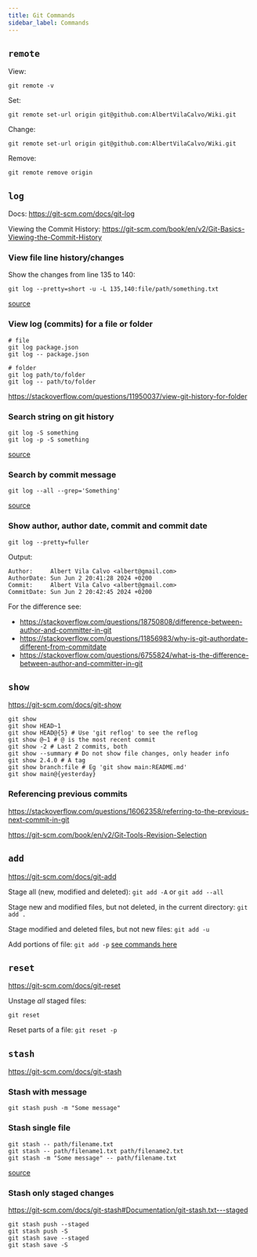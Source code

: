 ```yaml
---
title: Git Commands
sidebar_label: Commands
---
```


## `remote`

View:

```shell
git remote -v
```

Set:

```shell
git remote set-url origin git@github.com:AlbertVilaCalvo/Wiki.git
```

Change:

```shell
git remote set-url origin git@github.com:AlbertVilaCalvo/Wiki.git
```

Remove:

```shell
git remote remove origin
```

## `log`

Docs: https://git-scm.com/docs/git-log

Viewing the Commit History: https://git-scm.com/book/en/v2/Git-Basics-Viewing-the-Commit-History

### View file line history/changes

Show the changes from line 135 to 140:

```shell
git log --pretty=short -u -L 135,140:file/path/something.txt
```

[source](https://stackoverflow.com/a/19757493/4034572)

### View log (commits) for a file or folder

```shell
# file
git log package.json
git log -- package.json

# folder
git log path/to/folder
git log -- path/to/folder
```

https://stackoverflow.com/questions/11950037/view-git-history-for-folder

### Search string on git history

```shell
git log -S something
git log -p -S something
```

[source](https://stackoverflow.com/a/4472267/4034572)

### Search by commit message

```shell
git log --all --grep='Something'
```

[source](https://stackoverflow.com/a/7124949/4034572)

### Show author, author date, commit and commit date

```shell
git log --pretty=fuller
```

Output:

```
Author:     Albert Vila Calvo <albert@gmail.com>
AuthorDate: Sun Jun 2 20:41:28 2024 +0200
Commit:     Albert Vila Calvo <albert@gmail.com>
CommitDate: Sun Jun 2 20:42:45 2024 +0200
```

For the difference see:

- https://stackoverflow.com/questions/18750808/difference-between-author-and-committer-in-git
- https://stackoverflow.com/questions/11856983/why-is-git-authordate-different-from-commitdate
- https://stackoverflow.com/questions/6755824/what-is-the-difference-between-author-and-committer-in-git

## `show`

https://git-scm.com/docs/git-show

```shell
git show
git show HEAD~1
git show HEAD@{5} # Use 'git reflog' to see the reflog
git show @~1 # @ is the most recent commit
git show -2 # Last 2 commits, both
git show --summary # Do not show file changes, only header info
git show 2.4.0 # A tag
git show branch:file # Eg 'git show main:README.md'
git show main@{yesterday}
```

### Referencing previous commits

https://stackoverflow.com/questions/16062358/referring-to-the-previous-next-commit-in-git

https://git-scm.com/book/en/v2/Git-Tools-Revision-Selection

## `add`

https://git-scm.com/docs/git-add

Stage all (new, modified and deleted): `git add -A` or `git add --all`

Stage new and modified files, but not deleted, in the current directory: `git add .`

Stage modified and deleted files, but not new files: `git add -u`

Add portions of file: `git add -p` [see commands here](https://stackoverflow.com/a/1085191/4034572)

## `reset`

https://git-scm.com/docs/git-reset

Unstage _all_ staged files:

```shell
git reset
```

Reset parts of a file: `git reset -p`

## `stash`

https://git-scm.com/docs/git-stash

### Stash with message

```shell
git stash push -m "Some message"
```

### Stash single file

```shell
git stash -- path/filename.txt
git stash -- path/filename1.txt path/filename2.txt
git stash -m "Some message" -- path/filename.txt
```

[source](https://stackoverflow.com/questions/5506339/how-can-i-git-stash-a-specific-file)

### Stash only staged changes

https://git-scm.com/docs/git-stash#Documentation/git-stash.txt---staged

```shell
git stash push --staged
git stash push -S
git stash save --staged
git stash save -S
```
